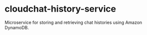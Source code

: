 # cloudchat-history-service
Microservice for storing and retrieving chat histories using Amazon DynamoDB.
